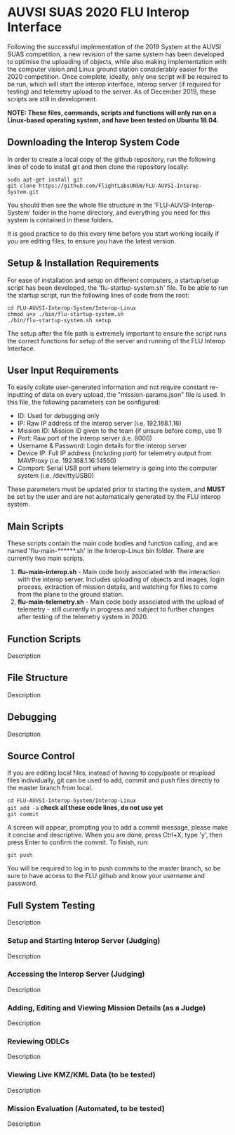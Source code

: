 # AUVSI SUAS 2020 FLU Interop Interface
Following the successful implementation of the 2019 System at the AUVSI SUAS competition, a new revision of the same system has been developed to optimise the uploading of objects, while also making implementation with the computer vision and Linux ground station considerably easier for the 2020 competition. Once complete, ideally, only one script will be required to be run, which will start the interop interface, interop server (if required for testing) and telemetry upload to the server. As of December 2019, these scripts are still in development.

**NOTE: These files, commands, scripts and functions will only run on a Linux-based operating system, and have been tested on Ubuntu 18.04.**

## Downloading the Interop System Code
In order to create a local copy of the github repository, run the following lines of code to install git and then clone the repository locally:  

`sudo apt-get install git`  
`git clone https://github.com/FlightLabsUNSW/FLU-AUVSI-Interop-System.git`  

You should then see the whole file structure in the 'FLU-AUVSI-Interop-System' folder in the home directory, and everything you need for this system is contained in these folders.

It is good practice to do this every time before you start working locally if you are editing files, to ensure you have the latest version.

## Setup & Installation Requirements
For ease of installation and setup on different computers, a startup/setup script has been developed, the 'flu-startup-system.sh' file. To be able to run the startup script, run the following lines of code from the root:  

`cd FLU-AUVSI-Interop-System/Interop-Linux`  
`chmod u+x ./bin/flu-startup-system.sh`  
`./bin/flu-startup-system.sh setup`  

The setup after the file path is extremely important to ensure the script runs the correct functions for setup of the server and running of the FLU Interop Interface.

## User Input Requirements
To easily collate user-generated information and not require constant re-inputting of data on every upload, the "mission-params.json" file is used. In this file, the following parameters can be configured:
- ID: Used for debugging only
- IP: Raw IP address of the interop server (i.e. 192.168.1.16)
- Mission ID: Mission ID given to the team (if unsure before comp, use 1)
- Port: Raw port of the interop server (i.e. 8000)
- Username & Password: Login details for the interop server
- Device IP: Full IP address (including port) for telemetry output from MAVProxy (i.e. 192.168.1.16:14550)
- Comport: Serial USB port where telemetry is going into the computer system (i.e. /dev/ttyUSB0)

These parameters must be updated prior to starting the system, and **MUST** be set by the user and are not automatically generated by the FLU interop system.

## Main Scripts
These scripts contain the main code bodies and function calling, and are named 'flu-main-******.sh' in the Interop-Linux bin folder. There are currently two main scripts.  
1. **flu-main-interop.sh** - Main code body associated with the interaction with the interop server. Includes uploading of objects and images, login process, extraction of mission details, and watching for files to come from the plane to the ground station.  
2. **flu-main-telemetry.sh** - Main code body associated with the upload of telemetry - still currently in progress and subject to further changes after testing of the telemetry system in 2020.

## Function Scripts
Description

## File Structure
Description

## Debugging
Description

## Source Control
If you are editing local files, instead of having to copy/paste or reupload files individually, git can be used to add, commit and push files directly to the master branch from local.

`cd FLU-AUVSI-Interop-System/Interop-Linux`  
`git add -a` **check all these code lines, do not use yet**  
`git commit`  

A screen will appear, prompting you to add a commit message, please make it concise and descriptive. When you are done, press Ctrl+X, type 'y', then press Enter to confirm the commit. To finish, run:  

`git push`  

You will be required to log in to push commits to the master branch, so be sure to have access to the FLU github and know your username and password. 

## Full System Testing
Description

### Setup and Starting Interop Server (Judging)
Description

### Accessing the Interop Server (Judging)
Description

### Adding, Editing and Viewing Mission Details (as a Judge)
Description

### Reviewing ODLCs
Description

### Viewing Live KMZ/KML Data (to be tested)
Description

### Mission Evaluation (Automated, to be tested)
Description
